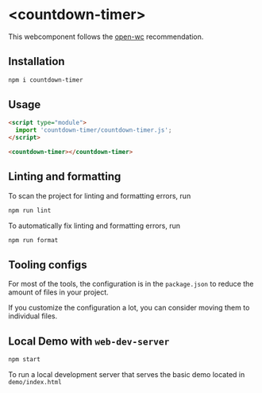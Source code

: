 # \<countdown-timer>

This webcomponent follows the [open-wc](https://github.com/open-wc/open-wc) recommendation.

## Installation

```bash
npm i countdown-timer
```

## Usage

```html
<script type="module">
  import 'countdown-timer/countdown-timer.js';
</script>

<countdown-timer></countdown-timer>
```

## Linting and formatting

To scan the project for linting and formatting errors, run

```bash
npm run lint
```

To automatically fix linting and formatting errors, run

```bash
npm run format
```


## Tooling configs

For most of the tools, the configuration is in the `package.json` to reduce the amount of files in your project.

If you customize the configuration a lot, you can consider moving them to individual files.

## Local Demo with `web-dev-server`

```bash
npm start
```

To run a local development server that serves the basic demo located in `demo/index.html`
